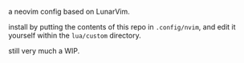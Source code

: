 a neovim config based on LunarVim.  


install by putting the contents of this repo in `.config/nvim`, and edit it yourself within the `lua/custom` directory.  

still very much a WIP.
